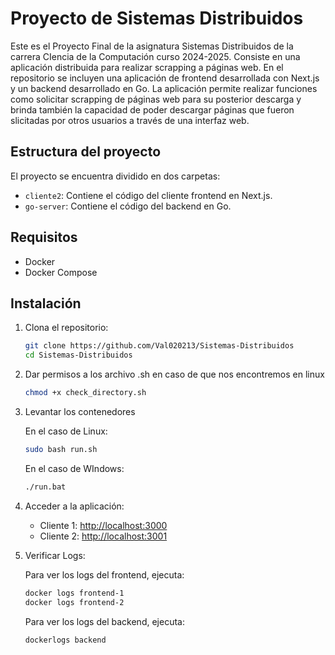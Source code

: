 # Proyecto de Sistemas Distribuidos

Este es el Proyecto Final de la asignatura Sistemas Distribuidos de la carrera CIencia de la Computación curso 2024-2025. Consiste en una aplicación distribuida para realizar scrapping a páginas web. En el repositorio se incluyen una aplicación de frontend desarrollada con Next.js y un backend desarrollado en Go. La aplicación permite realizar funciones como solicitar scrapping de páginas web para su posterior descarga y brinda también la capacidad de poder descargar páginas que fueron slicitadas por otros usuarios a través de una interfaz web.

## Estructura del proyecto

El proyecto se encuentra dividido en dos carpetas:

* `cliente2`: Contiene el código del cliente frontend en Next.js.
* `go-server`: Contiene el código del backend en Go.

## Requisitos

* Docker
* Docker Compose

## Instalación

1. Clona el repositorio:

   ```bash
   git clone https://github.com/Val020213/Sistemas-Distribuidos
   cd Sistemas-Distribuidos
   ```
2. Dar permisos a los archivo .sh en caso de que nos encontremos en linux

   ```bash
   chmod +x check_directory.sh
   ```
3. Levantar los contenedores

   En el caso de Linux:

   ```bash
   sudo bash run.sh
   ```
   En el caso de WIndows:

   ```cmd
   ./run.bat
   ```
4. Acceder a la aplicación:

   - Cliente 1: [http://localhost:3000](http://localhost:3000)
   - Cliente 2: [http://localhost:3001](http://localhost:3001)
5. Verificar Logs:

   Para ver los logs del frontend, ejecuta:

   ```bash
   docker logs frontend-1
   docker logs frontend-2
   ```
   Para ver los logs del backend, ejecuta:

   ```bash
   dockerlogs backend
   ```
